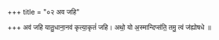 +++
title = "०२ अव जहि"

+++
अव॑ जहि यातु॒धाना॒नव॑ कृत्या॒कृतं॑ जहि। अथो॒ यो अ॒स्मान्दिप्स॑ति॒ तमु॒ त्वं ज॑ह्योषधे ॥